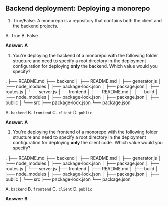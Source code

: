 ## Backend deployment: Deploying a monorepo

1. True/False. A monorepo is a repository that contains both the client and the backend projects.

A. True
B. False

**Answer: A**

1. You're deploying the backend of a monorepo with the following folder structure and need to specify a root directory in the deployment configuration for deploying **only** the backend. Which value would you specify?

.
├── README.md
├── backend
│ ├── README.md
│ ├── generator.js
│ ├── node_modules
│ ├── package-lock.json
│ ├── package.json
│ ├── routes.js
│ └── server.js
├── frontend
│ ├── README.md
│ ├── build
│ ├── node_modules
│ ├── package-lock.json
│ ├── package.json
│ ├── public
│ └── src
├── package-lock.json
└── package.json

A. `backend`
B. `frontend`
C. `client`
D. `public`

**Answer: A**

1. You're deploying the frontend of a monorepo with the following folder structure and need to specify a root directory in the deployment configuration for deploying **only** the client code. Which value would you specify?

.
├── README.md
├── backend
│ ├── README.md
│ ├── generator.js
│ ├── node_modules
│ ├── package-lock.json
│ ├── package.json
│ ├── routes.js
│ └── server.js
├── frontend
│ ├── README.md
│ ├── build
│ ├── node_modules
│ ├── package-lock.json
│ ├── package.json
│ ├── public
│ └── src
├── package-lock.json
└── package.json

A. `backend`
B. `frontend`
C. `client`
D. `public`

**Answer: B**
